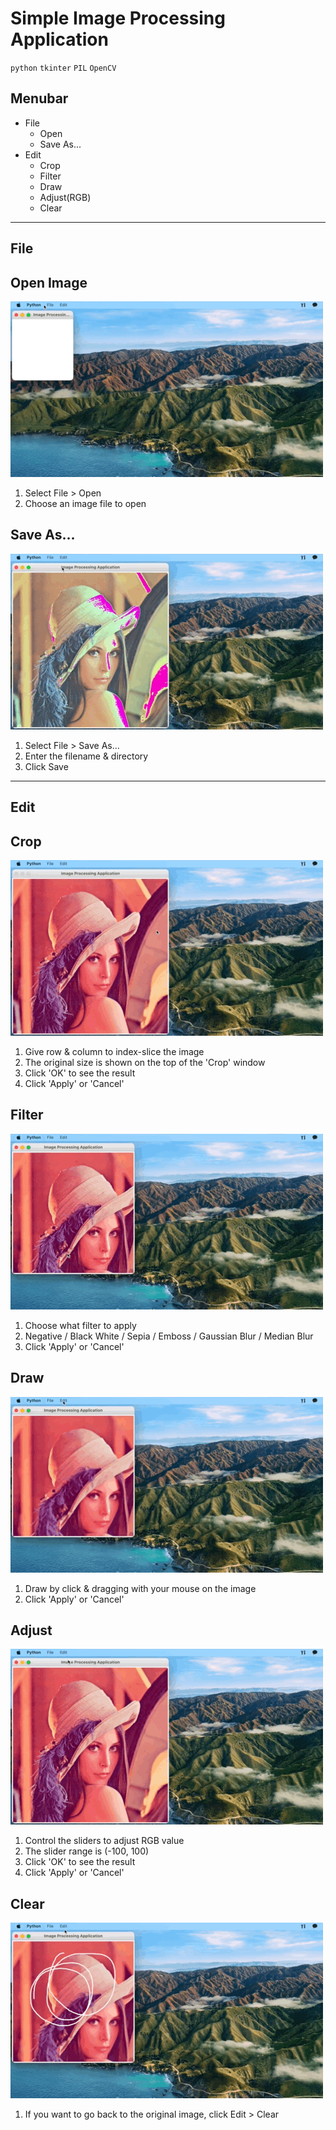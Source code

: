 # Simple Image Processing Application

`python` `tkinter` `PIL` `OpenCV`


## Menubar

- File
  - Open
  - Save As...
- Edit
  - Crop
  - Filter
  - Draw
  - Adjust(RGB)
  - Clear

---

## __File__

## Open Image

![open](-/open_image.gif)

1. Select File > Open
2. Choose an image file to open



## Save As...

![save](-/save.gif)

1. Select File > Save As...
2. Enter the filename & directory
3. Click Save

---
## __Edit__

## Crop

![crop](-/crop.gif)

1. Give row & column to index-slice the image
2. The original size is shown on the top of the 'Crop' window
3. Click 'OK' to see the result
4. Click 'Apply' or 'Cancel'

## Filter

![filter](-/filter.gif)

1. Choose what filter to apply
2. Negative / Black White / Sepia / Emboss / Gaussian Blur / Median Blur
3. Click 'Apply' or 'Cancel'

## Draw

![draw](-/draw.gif)

1. Draw by click & dragging with your mouse on the image
2. Click 'Apply' or 'Cancel'

## Adjust

![rgb](-/rgb.gif)

1. Control the sliders to adjust RGB value
2. The slider range is (-100, 100)
3. Click 'OK' to see the result
4. Click 'Apply' or 'Cancel'

## Clear

![clear](-/clear.gif)

1. If you want to go back to the original image, click Edit > Clear